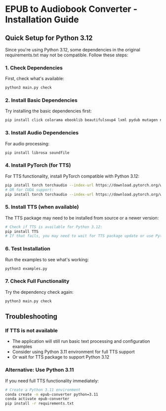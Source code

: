# EPUB to Audiobook Converter - Installation Guide

## Quick Setup for Python 3.12

Since you're using Python 3.12, some dependencies in the original requirements.txt may not be compatible. Follow these steps:

### 1. Check Dependencies
First, check what's available:
```bash
python3 main.py check
```

### 2. Install Basic Dependencies
Try installing the basic dependencies first:
```bash
pip install click colorama ebooklib beautifulsoup4 lxml pydub mutagen numpy tqdm
```

### 3. Install Audio Dependencies
For audio processing:
```bash
pip install librosa soundfile
```

### 4. Install PyTorch (for TTS)
For TTS functionality, install PyTorch compatible with Python 3.12:
```bash
pip install torch torchaudio --index-url https://download.pytorch.org/whl/cpu
# OR for CUDA support:
pip install torch torchaudio --index-url https://download.pytorch.org/whl/cu121
```

### 5. Install TTS (when available)
The TTS package may need to be installed from source or a newer version:
```bash
# Check if TTS is available for Python 3.12:
pip install TTS
# If that fails, you may need to wait for TTS package update or use Python 3.11
```

### 6. Test Installation
Run the examples to see what's working:
```bash
python3 examples.py
```

### 7. Check Full Functionality
Try the dependency check again:
```bash
python3 main.py check
```

## Troubleshooting

### If TTS is not available
- The application will still run basic text processing and configuration examples
- Consider using Python 3.11 environment for full TTS support
- Or wait for TTS package to support Python 3.12

### Alternative: Use Python 3.11
If you need full TTS functionality immediately:
```bash
# Create a Python 3.11 environment
conda create -n epub-converter python=3.11
conda activate epub-converter
pip install -r requirements.txt
```